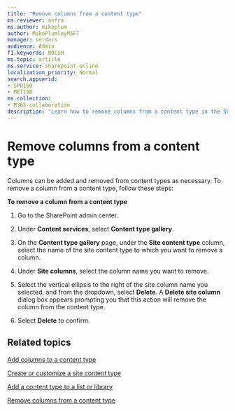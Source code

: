 ```yaml
---
title: "Remove columns from a content type"
ms.reviewer: anfra
ms.author: mikeplum
author: MikePlumleyMSFT
manager: serdars
audience: Admin
f1.keywords: NOCSH
ms.topic: article
ms.service: sharepoint-online
localization_priority: Normal
search.appverid:
- SPO160
- MET150
ms.collection:  
- M365-collaboration
description: "Learn how to remove columns from a content type in the SharePoint admin center."
---
```


# Remove columns from a content type

Columns can be added and removed from content types as necessary. To remove a column from a content type, follow these steps:

**To remove a column from a content type**

1. Go to the SharePoint admin center.

2. Under **Content services**, select **Content type gallery**.

3. On the **Content type gallery** page, under the **Site content type** column, select the name of the site content type to which you want to remove a column.

4. Under **Site columns**, select the column name you want to remove.

5. Select the vertical ellipsis to the right of the site column name you selected, and from the dropdown, select **Delete**. A **Delete site column** dialog box appears prompting you that this action will remove the column from the content type.

6. Select **Delete** to confirm.

## Related topics

[Add columns to a content type](add-columns-content-type.md)

[Create or customize a site content type](https://support.microsoft.com/office/27eb6551-9867-4201-a819-620c5658a60f)

[Add a content type to a list or library](https://support.microsoft.com/office/917366ae-f7a2-47ad-87a5-9689a1884e60)

[Remove columns from a content type](https://support.microsoft.com/office/f44da9ca-d70e-477a-93bf-6f6b046a1f39)